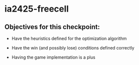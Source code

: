 # ia2425-freecell

## Objectives for this checkpoint:
- Have the heuristics defined for the optimization algorithm

- Have the win (and possibly lose) conditions defined correctly

- Having the game implementation is a plus
